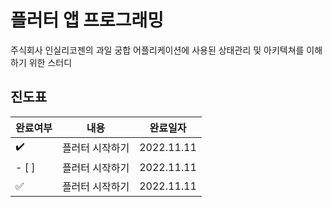 # 플러터 앱 프로그래밍

주식회사 인실리코젠의 과일 궁합 어플리케이션에 사용된 상태관리 및 아키텍쳐를 이해하기 위한 스터디

## 진도표


|완료여부|내용|완료일자|
|------|---|---|
|:heavy_check_mark:|플러터 시작하기|2022.11.11|
| - [ ] |플러터 시작하기|2022.11.11|
|:white_check_mark:|플러터 시작하기|2022.11.11|
